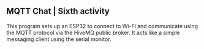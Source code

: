 ## MQTT Chat | Sixth activity
This program sets up an ESP32 to connect to Wi-Fi and communicate using the MQTT protocol via the HiveMQ public broker. 
It acts like a simple messaging client using the serial monitor.